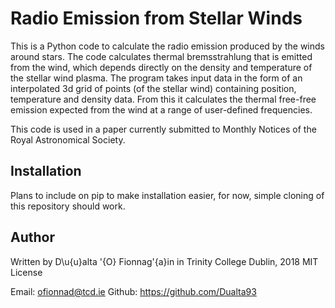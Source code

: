 # Radio Emission from Stellar Winds

This is a Python code to calculate the radio emission produced by the winds around stars. The code calculates thermal bremsstrahlung that is emitted from the wind, which depends directly on the density and temperature of the stellar wind plasma. The program takes input data in the form of an interpolated 3d grid of points (of the stellar wind) containing position, temperature and density data. From this it calculates the thermal free-free emission expected from the wind at a range of user-defined frequencies. 

This code is used in a paper currently submitted to Monthly Notices of the Royal Astronomical Society. 


## Installation
Plans to include on pip to make installation easier, for now, simple cloning of this repository should work.

## Author
Written by D\u{u}alta \'{O} Fionnag\'{a}in in Trinity College Dublin, 2018
MIT License

Email: ofionnad@tcd.ie
Github: https://github.com/Dualta93
